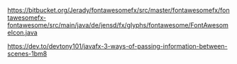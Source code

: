 https://bitbucket.org/Jerady/fontawesomefx/src/master/fontawesomefx/fontawesomefx-fontawesome/src/main/java/de/jensd/fx/glyphs/fontawesome/FontAwesomeIcon.java

https://dev.to/devtony101/javafx-3-ways-of-passing-information-between-scenes-1bm8
